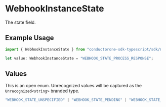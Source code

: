 # WebhookInstanceState

The state field.

## Example Usage

```typescript
import { WebhookInstanceState } from "conductorone-sdk-typescript/sdk/models/shared";

let value: WebhookInstanceState = "WEBHOOK_STATE_PROCESS_RESPONSE";
```

## Values

This is an open enum. Unrecognized values will be captured as the `Unrecognized<string>` branded type.

```typescript
"WEBHOOK_STATE_UNSPECIFIED" | "WEBHOOK_STATE_PENDING" | "WEBHOOK_STATE_RUNNING" | "WEBHOOK_STATE_ERROR" | "WEBHOOK_STATE_WAITING_CALLBACK" | "WEBHOOK_STATE_PROCESS_RESPONSE" | "WEBHOOK_STATE_SUCCESS" | "WEBHOOK_STATE_FATAL_ERROR" | Unrecognized<string>
```